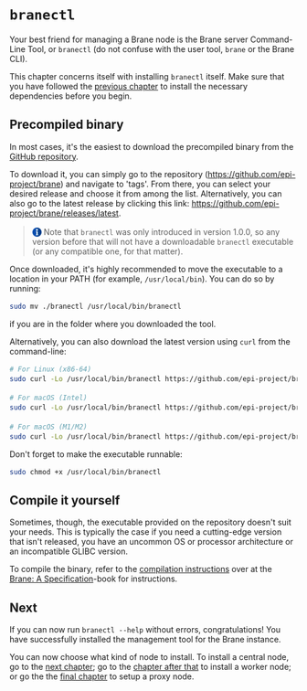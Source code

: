 # `branectl`
Your best friend for managing a Brane node is the Brane server Command-Line Tool, or `branectl` (do not confuse with the user tool, `brane` or the Brane CLI).

This chapter concerns itself with installing `branectl` itself. Make sure that you have followed the [previous chapter](./dependencies.md) to install the necessary dependencies before you begin.


## Precompiled binary
In most cases, it's the easiest to download the precompiled binary from the [GitHub repository](https://github.com/epi-project/brane).

To download it, you can simply go to the repository (<https://github.com/epi-project/brane>) and navigate to 'tags'. From there, you can select your desired release and choose it from among the list. Alternatively, you can also go to the latest release by clicking this link: <https://github.com/epi-project/brane/releases/latest>.

> <img src="../../assets/img/info.png" alt="info" width="16" style="margin-top: 3px; margin-bottom: -3px"/> Note that `branectl` was only introduced in version 1.0.0, so any version before that will not have a downloadable `branectl` executable (or any compatible one, for that matter).

Once downloaded, it's highly recommended to move the executable to a location in your PATH (for example, `/usr/local/bin`). You can do so by running:
```bash
sudo mv ./branectl /usr/local/bin/branectl
```
if you are in the folder where you downloaded the tool.

Alternatively, you can also download the latest version using `curl` from the command-line:
```bash
# For Linux (x86-64)
sudo curl -Lo /usr/local/bin/branectl https://github.com/epi-project/brane/releases/latest/download/branectl-linux-x86_64

# For macOS (Intel)
sudo curl -Lo /usr/local/bin/branectl https://github.com/epi-project/brane/releases/latest/download/branectl-darwin-x86_64

# For macOS (M1/M2)
sudo curl -Lo /usr/local/bin/branectl https://github.com/epi-project/brane/releases/latest/download/branectl-darwin-aarch64
```

Don't forget to make the executable runnable:
```bash
sudo chmod +x /usr/local/bin/branectl
```


## Compile it yourself
Sometimes, though, the executable provided on the repository doesn't suit your needs. This is typically the case if you need a cutting-edge version that isn't released, you have an uncommon OS or processor architecture or an incompatible GLIBC version.

To compile the binary, refer to the [compilation instructions](https://wiki.enablingpersonalizedinterventions.nl/specification/setup/compilation.html) over at the [Brane: A Specification](https://wiki.enablingpersonalizedinterventions.nl/specification)-book for instructions.


## Next
If you can now run `branectl --help` without errors, congratulations! You have successfully installed the management tool for the Brane instance.

You can now choose what kind of node to install. To install a central node, go to the [next chapter](./control-node.md); go to the [chapter after that](./worker-node.md) to install a worker node; or go the the [final chapter](./proxy-node.md) to setup a proxy node.
